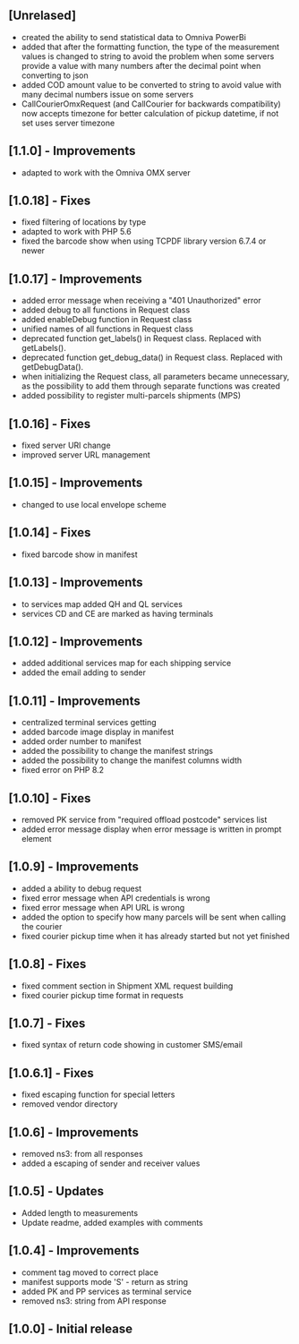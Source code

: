 ## [Unrelased]
- created the ability to send statistical data to Omniva PowerBi
- added that after the formatting function, the type of the measurement values is changed to string to avoid the problem when some servers provide a value with many numbers after the decimal point when converting to json
- added COD amount value to be converted to string to avoid value with many decimal numbers issue on some servers
- CallCourierOmxRequest (and CallCourier for backwards compatibility) now accepts timezone for better calculation of pickup datetime, if not set uses server timezone

## [1.1.0] - Improvements
- adapted to work with the Omniva OMX server

## [1.0.18] - Fixes
- fixed filtering of locations by type
- adapted to work with PHP 5.6
- fixed the barcode show when using TCPDF library version 6.7.4 or newer

## [1.0.17] - Improvements
- added error message when receiving a "401 Unauthorized" error
- added debug to all functions in Request class
- added enableDebug function in Request class
- unified names of all functions in Request class
- deprecated function get_labels() in Request class. Replaced with getLabels().
- deprecated function get_debug_data() in Request class. Replaced with getDebugData().
- when initializing the Request class, all parameters became unnecessary, as the possibility to add them through separate functions was created
- added possibility to register multi-parcels shipments (MPS)

## [1.0.16] - Fixes
- fixed server URl change
- improved server URL management

## [1.0.15] - Improvements
- changed to use local envelope scheme

## [1.0.14] - Fixes
- fixed barcode show in manifest

## [1.0.13] - Improvements
- to services map added QH and QL services
- services CD and CE are marked as having terminals

## [1.0.12] - Improvements
- added additional services map for each shipping service
- added the email adding to sender

## [1.0.11] - Improvements
- centralized terminal services getting
- added barcode image display in manifest
- added order number to manifest
- added the possibility to change the manifest strings
- added the possibility to change the manifest columns width
- fixed error on PHP 8.2

## [1.0.10] - Fixes
- removed PK service from "required offload postcode" services list
- added error message display when error message is written in prompt element

## [1.0.9] - Improvements
- added a ability to debug request
- fixed error message when API credentials is wrong
- fixed error message when API URL is wrong
- added the option to specify how many parcels will be sent when calling the courier
- fixed courier pickup time when it has already started but not yet finished

## [1.0.8] - Fixes
- fixed comment section in Shipment XML request building
- fixed courier pickup time format in requests

## [1.0.7] - Fixes
- fixed syntax of return code showing in customer SMS/email

## [1.0.6.1] - Fixes
- fixed escaping function for special letters
- removed vendor directory

## [1.0.6] - Improvements
- removed ns3: from all responses
- added a escaping of sender and receiver values

## [1.0.5] - Updates
- Added length to measurements
- Update readme, added examples with comments

## [1.0.4] - Improvements
- comment tag moved to correct place
- manifest supports mode 'S' - return as string
- added PK and PP services as terminal service
- removed ns3: string from API response

## [1.0.0] - Initial release
